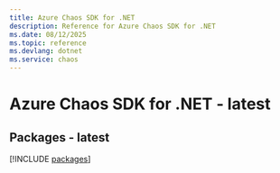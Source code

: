 ```yaml
---
title: Azure Chaos SDK for .NET
description: Reference for Azure Chaos SDK for .NET
ms.date: 08/12/2025
ms.topic: reference
ms.devlang: dotnet
ms.service: chaos
---
```

# Azure Chaos SDK for .NET - latest
## Packages - latest
[!INCLUDE [packages](chaos-index.md)]